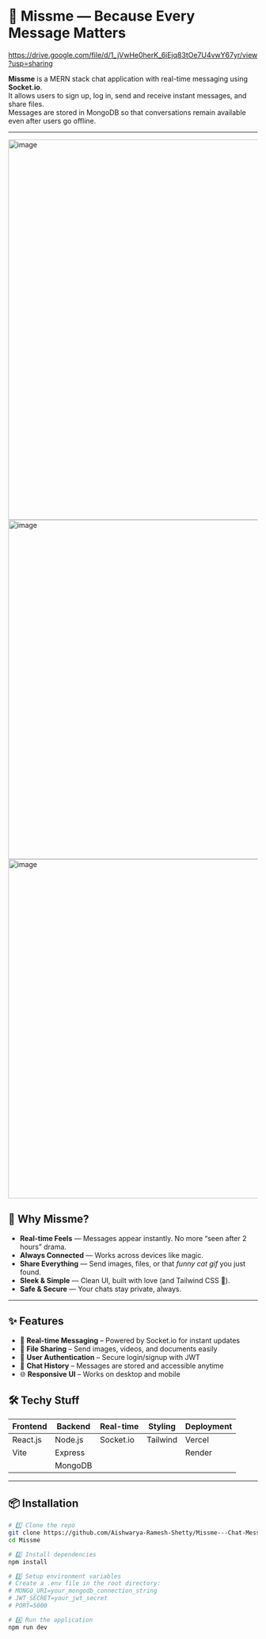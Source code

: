 # 💌 Missme — Because Every Message Matters

https://drive.google.com/file/d/1_jVwHe0herK_6iEjq83tOe7U4vwY67yr/view?usp=sharing

**Missme** is a MERN stack chat application with real-time messaging using **Socket.io**.  
It allows users to sign up, log in, send and receive instant messages, and share files.  
Messages are stored in MongoDB so that conversations remain available even after users go offline.

---

<img width="1366" height="768" alt="image" src="https://github.com/user-attachments/assets/1ee093e5-c445-49be-b362-66abff2c1949" />
<img width="1364" height="685" alt="image" src="https://github.com/user-attachments/assets/81116939-a94c-4315-a5ba-928c153a4def" />
<img width="1363" height="685" alt="image" src="https://github.com/user-attachments/assets/53b04d86-cb25-486e-bb7e-046cce6d0f98" />



## 🎯 Why Missme?
- **Real-time Feels** — Messages appear instantly. No more “seen after 2 hours” drama.
- **Always Connected** — Works across devices like magic.
- **Share Everything** — Send images, files, or that *funny cat gif* you just found.
- **Sleek & Simple** — Clean UI, built with love (and Tailwind CSS 💙).
- **Safe & Secure** — Your chats stay private, always.

---
## ✨ Features
- 💬 **Real-time Messaging** – Powered by Socket.io for instant updates  
- 📁 **File Sharing** – Send images, videos, and documents easily  
- 🔐 **User Authentication** – Secure login/signup with JWT  
- 📜 **Chat History** – Messages are stored and accessible anytime  
- 🌐 **Responsive UI** – Works on desktop and mobile  

## 🛠️ Techy Stuff
| Frontend | Backend | Real-time | Styling | Deployment |
|----------|---------|-----------|---------|------------|
| React.js | Node.js | Socket.io | Tailwind | Vercel     |
| Vite     | Express |           |         | Render     |
|          | MongoDB |           |         |            |

---

## 📦 Installation

```bash
# 1️⃣ Clone the repo
git clone https://github.com/Aishwarya-Ramesh-Shetty/Missme---Chat-Messenger.git
cd Missme

# 2️⃣ Install dependencies
npm install

# 3️⃣ Setup environment variables
# Create a .env file in the root directory:
# MONGO_URI=your_mongodb_connection_string
# JWT_SECRET=your_jwt_secret
# PORT=5000

# 4️⃣ Run the application
npm run dev
